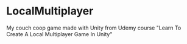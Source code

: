 # LocalMultiplayer
My couch coop game made with Unity from Udemy course "Learn To Create A Local Multiplayer Game In Unity"
